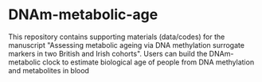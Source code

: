 # DNAm-metabolic-age
This repository contains supporting materials (data/codes) for the manuscript "Assessing metabolic ageing via DNA methylation surrogate markers in two British and Irish cohorts".
Users can build the DNAm-metabolic clock to estimate biological age of people from DNA methylation and metabolites in blood
